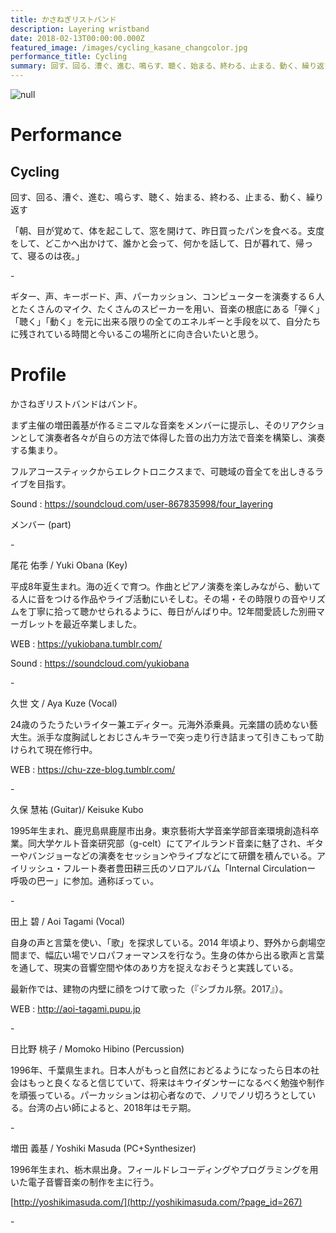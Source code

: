```yaml
---
title: かさねぎリストバンド
description: Layering wristband
date: 2018-02-13T00:00:00.000Z
featured_image: /images/cycling_kasane_changcolor.jpg
performance_title: Cycling
summary: 回す、回る、漕ぐ、進む、鳴らす、聴く、始まる、終わる、止まる、動く、繰り返す
---
```

![null](/images/cycling_1.jpg)

# Performance

## Cycling

回す、回る、漕ぐ、進む、鳴らす、聴く、始まる、終わる、止まる、動く、繰り返す

「朝、目が覚めて、体を起こして、窓を開けて、昨日買ったパンを食べる。支度をして、どこかへ出かけて、誰かと会って、何かを話して、日が暮れて、帰って、寝るのは夜。」

\-

ギター、声、キーボード、声、パーカッション、コンピューターを演奏する６人とたくさんのマイク、たくさんのスピーカーを用い、音楽の根底にある「弾く」「聴く」「動く」を元に出来る限りの全てのエネルギーと手段を以て、自分たちに残されている時間と今いるこの場所とに向き合いたいと思う。

# Profile

かさねぎリストバンドはバンド。

まず主催の増田義基が作るミニマルな音楽をメンバーに提示し、そのリアクションとして演奏者各々が自らの方法で体得した音の出力方法で音楽を構築し、演奏する集まり。

フルアコースティックからエレクトロニクスまで、可聴域の音全てを出しきるライブを目指す。

Sound : <https://soundcloud.com/user-867835998/four_layering>

メンバー (part)

\-

尾花 佑季 / Yuki Obana (Key) 

平成8年夏生まれ。海の近くで育つ。作曲とピアノ演奏を楽しみながら、動いてる人に音をつける作品やライブ活動にいそしむ。その場・その時限りの音やリズムを丁寧に拾って聴かせられるように、毎日がんばり中。12年間愛読した別冊マーガレットを最近卒業しました。

WEB : <https://yukiobana.tumblr.com/>

Sound : <https://soundcloud.com/yukiobana>

\-

久世 文 / Aya Kuze (Vocal) 

24歳のうたうたいライター兼エディター。元海外添乗員。元楽譜の読めない藝大生。派手な度胸試しとおじさんキラーで突っ走り行き詰まって引きこもって助けられて現在修行中。

WEB : <https://chu-zze-blog.tumblr.com/>

\-

久保 慧祐 (Guitar)/  Keisuke Kubo

1995年生まれ、鹿児島県鹿屋市出身。東京藝術大学音楽学部音楽環境創造科卒業。同大学ケルト音楽研究部（g-celt）にてアイルランド音楽に魅了され、ギターやバンジョーなどの演奏をセッションやライブなどにて研鑽を積んでいる。アイリッシュ・フルート奏者豊田耕三氏のソロアルバム「Internal Circulationー 呼吸の巴ー」に参加。通称ぼってぃ。

\-

田上 碧 / Aoi Tagami (Vocal) 

自身の声と言葉を使い、「歌」を探求している。2014 年頃より、野外から劇場空間まで、幅広い場でソロパフォーマンスを行なう。生身の体から出る歌声と言葉を通して、現実の音響空間や体のあり方を捉えなおそうと実践している。

最新作では、建物の内壁に顔をつけて歌った（『シブカル祭。2017』）。

WEB : <http://aoi-tagami.pupu.jp>

\-

日比野 桃子 / Momoko Hibino (Percussion) 

1996年、千葉県生まれ。日本人がもっと自然におどるようになったら日本の社会はもっと良くなると信じていて、将来はキウイダンサーになるべく勉強や制作を頑張っている。パーカッションは初心者なので、ノリでノリ切ろうとしている。台湾の占い師によると、2018年はモテ期。

\-

増田 義基 / Yoshiki Masuda (PC+Synthesizer)

1996年生まれ、栃木県出身。フィールドレコーディングやプログラミングを用いた電子音響音楽の制作を主に行う。

[http://yoshikimasuda.com/](http://yoshikimasuda.com/?page_id=267)

\-

